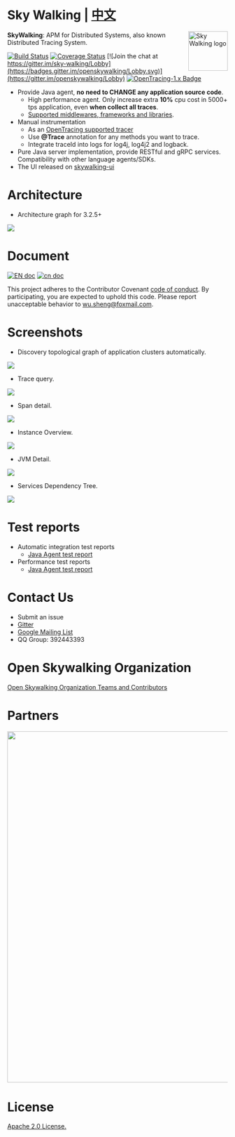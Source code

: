 Sky Walking | [中文](README_ZH.md)
==========

<img src="https://skywalkingtest.github.io/page-resources/3.0/skywalking.png" alt="Sky Walking logo" height="90px" align="right" />

**SkyWalking**: APM for Distributed Systems, also known Distributed Tracing System. 

[![Build Status](https://travis-ci.org/OpenSkywalking/skywalking.svg?branch=master)](https://travis-ci.org/OpenSkywalking/skywalking)
[![Coverage Status](https://coveralls.io/repos/github/OpenSkywalking/skywalking/badge.svg?branch=master&forceUpdate=3)](https://coveralls.io/github/OpenSkywalking/skywalking?branch=master)
[![Join the chat at https://gitter.im/sky-walking/Lobby](https://badges.gitter.im/openskywalking/Lobby.svg)](https://gitter.im/openskywalking/Lobby)
[![OpenTracing-1.x Badge](https://img.shields.io/badge/OpenTracing--1.x-enabled-blue.svg)](http://opentracing.io)

* Provide Java agent, **no need to CHANGE any application source code**.
  * High performance agent. Only increase extra **10%** cpu cost in 5000+ tps application, even **when collect all traces**.
  * [Supported middlewares, frameworks and libraries](docs/Supported-list.md).
* Manual instrumentation
  * As an [OpenTracing supported tracer](http://opentracing.io/documentation/pages/supported-tracers)
  * Use **@Trace** annotation for any methods you want to trace.
  * Integrate traceId into logs for log4j, log4j2 and logback.
* Pure Java server implementation, provide RESTful and gRPC services. Compatibility with other language agents/SDKs. 
* The UI released on [skywalking-ui](https://github.com/OpenSkywalking/sky-walking-ui)

# Architecture
* Architecture graph for 3.2.5+
<img src="https://skywalkingtest.github.io/page-resources/3.2.5%2b_architecture.jpg"/>

# Document
[![EN doc](https://img.shields.io/badge/document-English-blue.svg)](docs/README.md) [![cn doc](https://img.shields.io/badge/document-中文-blue.svg)](docs/README_ZH.md)

This project adheres to the Contributor Covenant [code of conduct](CODE_OF_CONDUCT.md). By participating, you are expected to uphold this code. Please report unacceptable behavior to wu.sheng@foxmail.com.

# Screenshots
- Discovery topological graph of application clusters automatically.
<img src="https://skywalkingtest.github.io/page-resources/3.2.1/topological_graph_test_project.png"/>

- Trace query.
<img src="https://skywalkingtest.github.io/page-resources/3.2.1/trace_segment.png"/>

- Span detail.
<img src="https://skywalkingtest.github.io/page-resources/3.2.1/span.png" />

- Instance Overview.
<img src="https://skywalkingtest.github.io/page-resources/3.2.1/instance_health.png"/>

- JVM Detail.
<img src="https://skywalkingtest.github.io/page-resources/3.2/instance_graph.png"/>

- Services Dependency Tree.
<img src="https://skywalkingtest.github.io/page-resources/3.2.1/service_dependency_tree.png"/>

# Test reports
- Automatic integration test reports
  - [Java Agent test report](https://github.com/SkywalkingTest/agent-integration-test-report)
- Performance test reports
  - [Java Agent test report](https://skywalkingtest.github.io/Agent-Benchmarks/)

# Contact Us
* Submit an issue
* [Gitter](https://gitter.im/openskywalking/Lobby)
* [Google Mailing List](https://groups.google.com/forum/#!forum/skywalking-distributed-tracing-and-apm)
* QQ Group: 392443393

# Open Skywalking Organization
[Open Skywalking Organization Teams and Contributors](https://github.com/OpenSkywalking/Organization/blob/master/README.md)

# Partners
<img src="https://skywalkingtest.github.io/page-resources/3.2.4/partners.png" width="800"/>

# License
[Apache 2.0 License.](/LICENSE)
